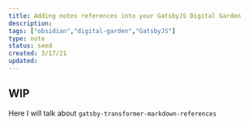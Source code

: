 ```yaml
---
title: Adding notes references into your GatsbyJS Digital Garden
description:
tags: ["obsidian","digital-garden","GatsbyJS"]
type: note
status: seed
created: 3/17/21
updated:
---
```


## WIP

Here I will talk about `gatsby-transformer-markdown-references`

